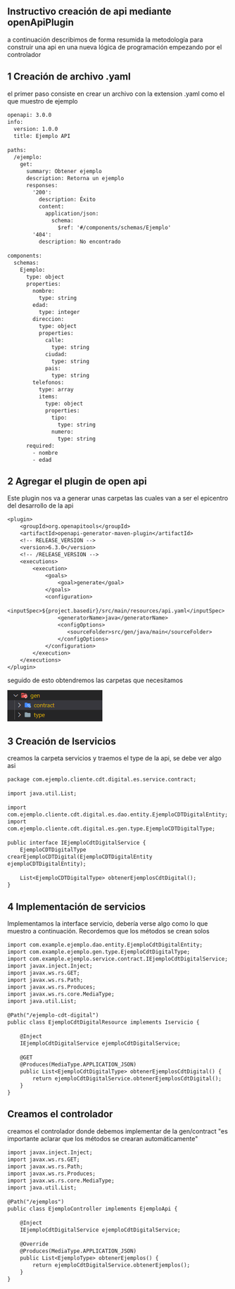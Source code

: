 ## Instructivo creación de api mediante openApiPlugin

a continuación describimos de forma resumida la metodología para construir una api en una nueva lógica de programación empezando por el controlador

## 1 Creación de archivo .yaml

el primer paso consiste en crear un archivo con la extension .yaml como el que muestro de ejemplo 

```
openapi: 3.0.0
info:
  version: 1.0.0
  title: Ejemplo API

paths:
  /ejemplo:
    get:
      summary: Obtener ejemplo
      description: Retorna un ejemplo
      responses:
        '200':
          description: Éxito
          content:
            application/json:
              schema:
                $ref: '#/components/schemas/Ejemplo'
        '404':
          description: No encontrado
          
components:
  schemas:
    Ejemplo:
      type: object
      properties:
        nombre:
          type: string
        edad:
          type: integer
        direccion:
          type: object
          properties:
            calle:
              type: string
            ciudad:
              type: string
            pais:
              type: string
        telefonos:
          type: array
          items:
            type: object
            properties:
              tipo:
                type: string
              numero:
                type: string
      required:
        - nombre
        - edad
```

## 2 Agregar el plugin de open api

Este plugin nos va a generar unas carpetas las cuales van a ser el epicentro del desarrollo de la api

```
<plugin>
    <groupId>org.openapitools</groupId>
    <artifactId>openapi-generator-maven-plugin</artifactId>
    <!-- RELEASE_VERSION -->
    <version>6.3.0</version>
    <!-- /RELEASE_VERSION -->
    <executions>
        <execution>
            <goals>
                <goal>generate</goal>
            </goals>
            <configuration>
                <inputSpec>${project.basedir}/src/main/resources/api.yaml</inputSpec>
                <generatorName>java</generatorName>
                <configOptions>
                   <sourceFolder>src/gen/java/main</sourceFolder>
                </configOptions>
            </configuration>
        </execution>
    </executions>
</plugin>

```

seguido de esto obtendremos las carpetas que necesitamos


<img src="https://github.com/mig23ang/JavaDependencies/blob/main/image.png?raw=true" alt="carpetas">

## 3 Creación de Iservicios

creamos la carpeta servicios y traemos el type de la api, se debe ver algo asi 

```
package com.ejemplo.cliente.cdt.digital.es.service.contract;

import java.util.List;

import com.ejemplo.cliente.cdt.digital.es.dao.entity.EjemploCDTDigitalEntity;
import com.ejemplo.cliente.cdt.digital.es.gen.type.EjemploCDTDigitalType;

public interface IEjemploCdtDigitalService {
    EjemploCDTDigitalType crearEjemploCDTDigital(EjemploCDTDigitalEntity ejemploCDTDigitalEntity);

    List<EjemploCDTDigitalType> obtenerEjemplosCdtDigital();
}

```

## 4 Implementación de servicios

Implementamos la interface servicio, debería verse algo como lo que muestro a continuación.
Recordemos que los métodos se crean solos
```
import com.example.ejemplo.dao.entity.EjemploCdtDigitalEntity;
import com.example.ejemplo.gen.type.EjemploCdtDigitalType;
import com.example.ejemplo.service.contract.IEjemploCdtDigitalService;
import javax.inject.Inject;
import javax.ws.rs.GET;
import javax.ws.rs.Path;
import javax.ws.rs.Produces;
import javax.ws.rs.core.MediaType;
import java.util.List;

@Path("/ejemplo-cdt-digital")
public class EjemploCdtDigitalResource implements Iservicio {

    @Inject
    IEjemploCdtDigitalService ejemploCdtDigitalService;

    @GET
    @Produces(MediaType.APPLICATION_JSON)
    public List<EjemploCdtDigitalType> obtenerEjemplosCdtDigital() {
        return ejemploCdtDigitalService.obtenerEjemplosCdtDigital();
    }
}

```

## Creamos el controlador 

creamos el controlador donde debemos implementar de la gen/contract "es importante aclarar que los métodos se crearan automáticamente"

```
import javax.inject.Inject;
import javax.ws.rs.GET;
import javax.ws.rs.Path;
import javax.ws.rs.Produces;
import javax.ws.rs.core.MediaType;
import java.util.List;

@Path("/ejemplos")
public class EjemploController implements EjemploApi {

    @Inject
    IEjemploCdtDigitalService ejemploCdtDigitalService;

    @Override
    @Produces(MediaType.APPLICATION_JSON)
    public List<EjemploType> obtenerEjemplos() {
        return ejemploCdtDigitalService.obtenerEjemplos();
    }
}

```